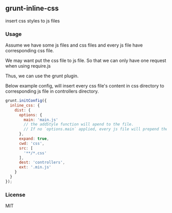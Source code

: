 ## grunt-inline-css
insert css styles to js files

### Usage

Assume we have some js files and css files and every js file have corresponding css file.

We may want put the css file to js file. So that we can only have one request when using require.js

Thus, we can use the grunt plugin.


Below example config, will insert every css file's content in css directory to corresponding js file in controllers directory.

```js
grunt.initConfig({
  inline_css: {
    dist: {
      options: {
        main: 'main.js'
        // the addStyle function will apend to the file.
        // If no `options.main` applied, every js file will prepend the addStyle function
      },
      expand: true,
      cwd: 'css',
      src: [
        '**/*.css'
      ],
      dest: 'controllers',
      ext: '.min.js'
    }
  }
});
```

### License
MIT